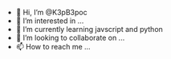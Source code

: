 - 👋 Hi, I’m @K3pB3poc
- 👀 I’m interested in ...
- 🌱 I’m currently learning javscript and python
- 💞️ I’m looking to collaborate on ...
- 📫 How to reach me ...

<!---
K3pB3poc/K3pB3poc is a ✨ special ✨ repository because its `README.md` (this file) appears on your GitHub profile.
You can click the Preview link to take a look at your changes.
--->
